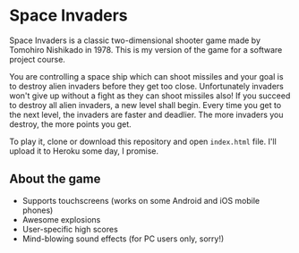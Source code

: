 # Space Invaders

Space Invaders is a classic two-dimensional shooter game made by Tomohiro Nishikado in 1978.
This is my version of the game for a software project course.

You are controlling a space ship which can shoot missiles and your goal is to
destroy alien invaders before they get too close. Unfortunately invaders won't
give up without a fight as they can shoot missiles also!
If you succeed to destroy all alien invaders, a new level shall begin.
Every time you get to the next level, the invaders are faster and deadlier.
The more invaders you destroy, the more points you get.

To play it, clone or download this repository and open `index.html` file. I'll upload it to Heroku some day, I promise.

## About the game ##

* Supports touchscreens (works on some Android and iOS mobile phones)
* Awesome explosions
* User-specific high scores
* Mind-blowing sound effects (for PC users only, sorry!)
